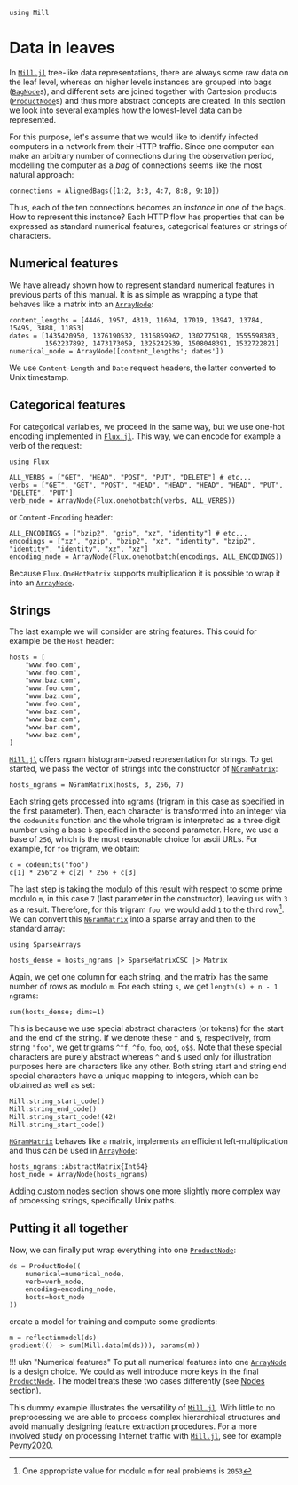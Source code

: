 ```@setup leafs
using Mill
```

# Data in leaves

In [`Mill.jl`](https://github.com/CTUAvastLab/Mill.jl) tree-like data representations, there are always some raw data on the leaf level, whereas on higher levels instances are grouped into bags ([`BagNode`](@ref)s), and different sets are joined together with Cartesion products ([`ProductNode`](@ref)s) and thus more abstract concepts are created. In this section we look into several examples how the lowest-level data can be represented.

For this purpose, let's assume that we would like to identify infected computers in a network from their HTTP traffic. Since one computer can make an arbitrary number of connections during the observation period, modelling the computer as a *bag* of connections seems like the most natural approach:

```@repl leafs
connections = AlignedBags([1:2, 3:3, 4:7, 8:8, 9:10])
```

Thus, each of the ten connections becomes an *instance* in one of the bags. How to represent this instance? Each HTTP flow has properties that can be expressed as standard numerical features, categorical features or strings of characters.

## Numerical features

We have already shown how to represent standard numerical features in previous parts of this manual. It is as simple as wrapping a type that behaves like a matrix into an [`ArrayNode`](@ref):

```@repl leafs
content_lengths = [4446, 1957, 4310, 11604, 17019, 13947, 13784, 15495, 3888, 11853]
dates = [1435420950, 1376190532, 1316869962, 1302775198, 1555598383,
         1562237892, 1473173059, 1325242539, 1508048391, 1532722821]
numerical_node = ArrayNode([content_lengths'; dates'])
```

We use `Content-Length`  and `Date` request headers, the latter converted to Unix timestamp.

## Categorical features

For categorical variables, we proceed in the same way, but we use one-hot encoding implemented in [`Flux.jl`](https://fluxml.ai). This way, we can encode for example a verb of the request:

```@repl leafs
using Flux

ALL_VERBS = ["GET", "HEAD", "POST", "PUT", "DELETE"] # etc...
verbs = ["GET", "GET", "POST", "HEAD", "HEAD", "HEAD", "HEAD", "PUT", "DELETE", "PUT"]
verb_node = ArrayNode(Flux.onehotbatch(verbs, ALL_VERBS))
```

or `Content-Encoding` header:

```@repl leafs
ALL_ENCODINGS = ["bzip2", "gzip", "xz", "identity"] # etc...
encodings = ["xz", "gzip", "bzip2", "xz", "identity", "bzip2", "identity", "identity", "xz", "xz"]
encoding_node = ArrayNode(Flux.onehotbatch(encodings, ALL_ENCODINGS))
```

Because `Flux.OneHotMatrix` supports multiplication it is possible to wrap it into an [`ArrayNode`](@ref).

## Strings

The last example we will consider are string features. This could for example be the `Host` header:

```@repl leafs
hosts = [
    "www.foo.com",
    "www.foo.com",
    "www.baz.com",
    "www.foo.com",
    "www.baz.com",
    "www.foo.com",
    "www.baz.com",
    "www.baz.com",
    "www.bar.com",
    "www.baz.com",
]
```

[`Mill.jl`](https://github.com/CTUAvastLab/Mill.jl) offers `n`gram histogram-based representation for strings. To get started, we pass the vector of strings into the constructor of [`NGramMatrix`](@ref):

```@repl leafs
hosts_ngrams = NGramMatrix(hosts, 3, 256, 7)
```

Each string gets processed into `n`grams (trigram in this case as specified in the first parameter). Then, each character is transformed into an integer via the `codeunits` function and the whole trigram is interpreted as a three digit number using a base `b` specified in the second parameter. Here, we use a base of `256`, which is the most reasonable choice for ascii URLs. For example, for `foo` trigram, we obtain:

```@repl leafs
c = codeunits("foo")
c[1] * 256^2 + c[2] * 256 + c[3]
```

The last step is taking the modulo of this result with respect to some prime modulo `m`, in this case `7` (last parameter in the constructor), leaving us with `3` as a result. Therefore, for this trigram `foo`, we would add `1` to the third row[^1]. We can convert this [`NGramMatrix`](@ref) into a sparse array and then to the standard array:

[^1]: One appropriate value for modulo `m` for real problems is `2053`

```@example leafs
using SparseArrays
```

```@repl leafs
hosts_dense = hosts_ngrams |> SparseMatrixCSC |> Matrix
```

Again, we get one column for each string, and the matrix has the same number of rows as modulo `m`. For each string `s`, we get `length(s) + n - 1` `n`grams:

```@repl leafs
sum(hosts_dense; dims=1)
```

This is because we use special abstract characters (or tokens) for the start and the end of the string. If we denote these `^` and `$`, respectively, from string `"foo"`, we get trigrams `^^f`, `^fo`, `foo`, `oo$`, `o$$`. Note that these special characters are purely abstract whereas `^` and `$` used only for illustration purposes here are characters like any other. Both string start and string end special characters have a unique mapping to integers, which can be obtained as well as set:

```@repl leafs
Mill.string_start_code()
Mill.string_end_code()
Mill.string_start_code!(42)
Mill.string_start_code()
```

[`NGramMatrix`](@ref) behaves like a matrix, implements an efficient left-multiplication and thus can be used in [`ArrayNode`](@ref):

```@repl leafs
hosts_ngrams::AbstractMatrix{Int64}
host_node = ArrayNode(hosts_ngrams)
```

[Adding custom nodes](@ref) section shows one more slightly more complex way of processing strings, specifically Unix paths.

## Putting it all together

Now, we can finally put wrap everything into one [`ProductNode`](@ref):

```@repl leafs
ds = ProductNode((
    numerical=numerical_node,
    verb=verb_node,
    encoding=encoding_node,
    hosts=host_node
))
```

create a model for training and compute some gradients:
```@repl leafs
m = reflectinmodel(ds)
gradient(() -> sum(Mill.data(m(ds))), params(m))
```

!!! ukn "Numerical features"
    To put all numerical features into one [`ArrayNode`](@ref) is a design choice. We could as well introduce more keys in the final [`ProductNode`](@ref). The model treats these two cases differently (see [Nodes](@ref) section).

This dummy example illustrates the versatility of [`Mill.jl`](https://github.com/CTUAvastLab/Mill.jl). With little to no preprocessing we are able to process complex hierarchical structures and avoid manually designing feature extraction procedures. For a more involved study on processing Internet traffic with [`Mill.jl`](https://github.com/CTUAvastLab/Mill.jl), see for example [Pevny2020](@cite).
